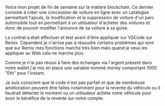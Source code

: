 Voice mon projet de fin de semaine sur la matière blockchain. Ce dernier consiste à créer une concession de voiture en ligne avec un catalogue permettant l'ajouts, la modification et la suppression de voiture d'un parc automobile tout en permettant à un utilisateur d'acheter des voitures et donc de pouvoir modifier l'annonce de sa voiture à sa guise.

Le contrat à était éffectuer et test avant d'être appliquer sur VSCode sur Remix. Cepandent je n'arrive pas à résoudre certains problèmes qui sont que sur Remix mes fonctions marche très bien mais quand je veux les appliquer au Web cela ne marche plus.


Comme je n'ai pas réussi à faire des échanges via l'argent présent dans notre wallet j'ai mis en place une variable nommé money comportant 1000 "Eth" pour l'instant.

Je suis conscient que le code n'est pas parfait et que de nombreuse amélioration peuvent être faites notamment pour la revente du véhicule ou il faudrait détecter le moment ou un utilisateur achète notre véhicule pour avoir le bénéfice de la revente sur notre compte.
